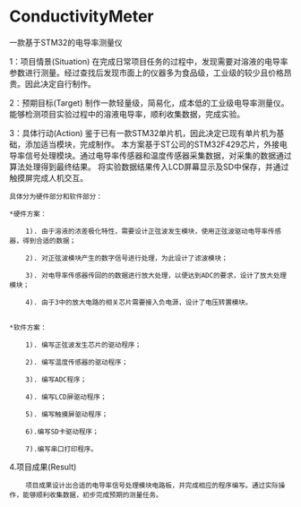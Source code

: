 # ConductivityMeter
一款基于STM32的电导率测量仪

1：项目情景(Situation)
		在完成日常项目任务的过程中，发现需要对溶液的电导率参数进行测量。经过查找后发现市面上的仪器多为食品级，工业级的较少且价格昂贵。因此决定自行制作。
	
2：预期目标(Target)
		制作一款轻量级，简易化，成本低的工业级电导率测量仪。能够检测项目实验过程中的溶液电导率，顺利收集数据，完成实验。

3：具体行动(Action)
		鉴于已有一款STM32单片机，因此决定已现有单片机为基础，添加适当模块，完成制作。
	本方案基于ST公司的STM32F429芯片，外接电导率信号处理模块。通过电导率传感器和温度传感器采集数据，对采集的数据通过算法处理得到最终结果。
	将实验数据结果传入LCD屏幕显示及SD中保存，并通过触摸屏完成人机交互。
	
	具体分为硬件部分和软件部分：
	
	*硬件方案：
	
		1). 由于溶液的浓差极化特性，需要设计正弦波发生模块，使用正弦波驱动电导率传感器，得到合适的数据；
		
		2). 对正弦波模块产生的数字信号进行处理，为此设计了滤波模块；
		
		3). 对电导率传感器传回的的数据进行放大处理，以便达到ADC的要求，设计了放大处理模块；
		
		4). 由于3中的放大电路的相关芯片需要接入负电源，设计了电压转置模块。
		
		
	*软件方案：
		
		1). 编写正弦波发生芯片的驱动程序；
		
		2). 编写温度传感器的驱动程序；
		
		3). 编写ADC程序；
		
		4). 编写LCD屏驱动程序；
		
		5). 编写触摸屏驱动程序；
		
		6).编写SD卡驱动程序；
		
		7).编写串口打印程序。
		
4.项目成果(Result)

		项目成果设计出合适的电导率信号处理模块电路板，并完成相应的程序编写。通过实际操作，能够顺利收集数据，初步完成预期的测量任务。
